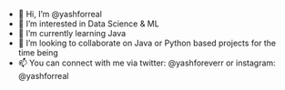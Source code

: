 - 👋 Hi, I’m @yashforreal
- 👀 I’m interested in Data Science & ML
- 🌱 I’m currently learning Java
- 💞️ I’m looking to collaborate on Java or Python based projects for the time being
- 📫 You can connect with me via twitter: @yashforeverr or instagram: @yashforreal

<!---
yashforreal/yashforreal is a ✨ special ✨ repository because its `README.md` (this file) appears on your GitHub profile.
You can click the Preview link to take a look at your changes.
--->
